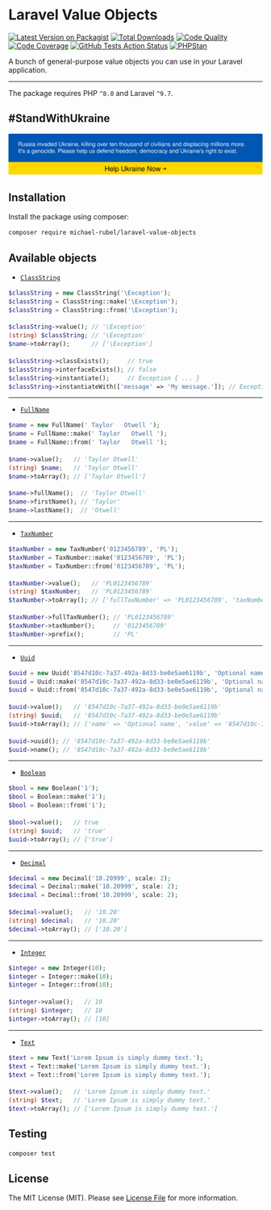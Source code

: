 # Laravel Value Objects
[![Latest Version on Packagist](https://img.shields.io/packagist/v/michael-rubel/laravel-value-objects.svg?style=flat-square&logo=packagist)](https://packagist.org/packages/michael-rubel/laravel-value-objects)
[![Total Downloads](https://img.shields.io/packagist/dt/michael-rubel/laravel-value-objects.svg?style=flat-square&logo=packagist)](https://packagist.org/packages/michael-rubel/laravel-value-objects)
[![Code Quality](https://img.shields.io/scrutinizer/quality/g/michael-rubel/laravel-value-objects.svg?style=flat-square&logo=scrutinizer)](https://scrutinizer-ci.com/g/michael-rubel/laravel-value-objects/?branch=main)
[![Code Coverage](https://img.shields.io/scrutinizer/coverage/g/michael-rubel/laravel-value-objects.svg?style=flat-square&logo=scrutinizer)](https://scrutinizer-ci.com/g/michael-rubel/laravel-value-objects/?branch=main)
[![GitHub Tests Action Status](https://img.shields.io/github/workflow/status/michael-rubel/laravel-value-objects/run-tests/main?style=flat-square&label=tests&logo=github)](https://github.com/michael-rubel/laravel-value-objects/actions)
[![PHPStan](https://img.shields.io/github/workflow/status/michael-rubel/laravel-value-objects/phpstan/main?style=flat-square&label=larastan&logo=laravel)](https://github.com/michael-rubel/laravel-value-objects/actions)

A bunch of general-purpose value objects you can use in your Laravel application.

---

The package requires PHP `^8.0` and Laravel `^9.7`.

## #StandWithUkraine
[![SWUbanner](https://raw.githubusercontent.com/vshymanskyy/StandWithUkraine/main/banner2-direct.svg)](https://github.com/vshymanskyy/StandWithUkraine/blob/main/docs/README.md)

## Installation
Install the package using composer:
```bash
composer require michael-rubel/laravel-value-objects
```

## Available objects
- [`ClassString`](https://github.com/michael-rubel/laravel-value-objects/blob/main/src/Collection/Complex/ClassString.php)

```php
$classString = new ClassString('\Exception');
$classString = ClassString::make('\Exception');
$classString = ClassString::from('\Exception');

$classString->value(); // '\Exception'
(string) $classString; // '\Exception'
$name->toArray();      // ['\Exception']

$classString->classExists();     // true
$classString->interfaceExists(); // false
$classString->instantiate();     // Exception { ... }
$classString->instantiateWith(['message' => 'My message.']); // Exception { #message: "test" ... }
```

---

- [`FullName`](https://github.com/michael-rubel/laravel-value-objects/blob/main/src/Collection/Complex/FullName.php)

```php
$name = new FullName(' Taylor   Otwell ');
$name = FullName::make(' Taylor   Otwell ');
$name = FullName::from(' Taylor   Otwell ');

$name->value();   // 'Taylor Otwell'
(string) $name;   // 'Taylor Otwell'
$name->toArray(); // ['Taylor Otwell']

$name->fullName();  // 'Taylor Otwell'
$name->firstName(); // 'Taylor'
$name->lastName();  // 'Otwell'
```

---

- [`TaxNumber`](https://github.com/michael-rubel/laravel-value-objects/blob/main/src/Collection/Complex/TaxNumber.php)

```php
$taxNumber = new TaxNumber('0123456789', 'PL');
$taxNumber = TaxNumber::make('0123456789', 'PL');
$taxNumber = TaxNumber::from('0123456789', 'PL');

$taxNumber->value();   // 'PL0123456789'
(string) $taxNumber;   // 'PL0123456789'
$taxNumber->toArray(); // ['fullTaxNumber' => 'PL0123456789', 'taxNumber' => '0123456789', 'prefix' => 'PL']

$taxNumber->fullTaxNumber(); // 'PL0123456789'
$taxNumber->taxNumber();     // '0123456789'
$taxNumber->prefix();        // 'PL'
```

---

- [`Uuid`](https://github.com/michael-rubel/laravel-value-objects/blob/main/src/Collection/Complex/Uuid.php)

```php
$uuid = new Uuid('8547d10c-7a37-492a-8d33-be0e5ae6119b', 'Optional name');
$uuid = Uuid::make('8547d10c-7a37-492a-8d33-be0e5ae6119b', 'Optional name');
$uuid = Uuid::from('8547d10c-7a37-492a-8d33-be0e5ae6119b', 'Optional name');

$uuid->value();   // '8547d10c-7a37-492a-8d33-be0e5ae6119b'
(string) $uuid;   // '8547d10c-7a37-492a-8d33-be0e5ae6119b'
$uuid->toArray(); // ['name' => 'Optional name', 'value' => '8547d10c-7a37-492a-8d33-be0e5ae6119b']

$uuid->uuid(); // '8547d10c-7a37-492a-8d33-be0e5ae6119b'
$uuid->name(); // '8547d10c-7a37-492a-8d33-be0e5ae6119b'
```

---

- [`Boolean`](https://github.com/michael-rubel/laravel-value-objects/blob/main/src/Collection/Primitive/Boolean.php)

```php
$bool = new Boolean('1');
$bool = Boolean::make('1');
$bool = Boolean::from('1');

$bool->value();   // true
(string) $uuid;   // 'true'
$uuid->toArray(); // ['true']
```

---

- [`Decimal`](https://github.com/michael-rubel/laravel-value-objects/blob/main/src/Collection/Primitive/Decimal.php)

```php
$decimal = new Decimal('10.20999', scale: 2);
$decimal = Decimal::make('10.20999', scale: 2);
$decimal = Decimal::from('10.20999', scale: 2);

$decimal->value();   // '10.20'
(string) $decimal;   // '10.20'
$decimal->toArray(); // ['10.20']
```

---

- [`Integer`](https://github.com/michael-rubel/laravel-value-objects/blob/main/src/Collection/Primitive/Integer.php)

```php
$integer = new Integer(10);
$integer = Integer::make(10);
$integer = Integer::from(10);

$integer->value();   // 10
(string) $integer;   // 10
$integer->toArray(); // [10]
```

---

- [`Text`](https://github.com/michael-rubel/laravel-value-objects/blob/main/src/Collection/Primitive/Text.php)

```php
$text = new Text('Lorem Ipsum is simply dummy text.');
$text = Text::make('Lorem Ipsum is simply dummy text.');
$text = Text::from('Lorem Ipsum is simply dummy text.');

$text->value();   // 'Lorem Ipsum is simply dummy text.'
(string) $text;   // 'Lorem Ipsum is simply dummy text.'
$text->toArray(); // ['Lorem Ipsum is simply dummy text.']
```

## Testing
```bash
composer test
```

## License
The MIT License (MIT). Please see [License File](LICENSE.md) for more information.
